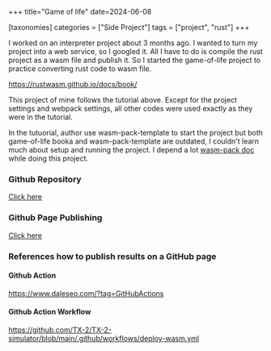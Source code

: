+++
title="Game of life"
date=2024-06-08

[taxonomies]
categories = ["Side Project"]
tags = ["project", "rust"]
+++

I worked on an interpreter project about 3 months ago. I wanted to turn my project into a web service, so I googled it. All I have to do is compile the rust project as a wasm file and publish it. So I started the game-of-life project to practice converting rust code to wasm file.

https://rustwasm.github.io/docs/book/ 

This project of mine follows the tutorial above. Except for the project settings and webpack settings, all other codes were used exactly as they were in the tutorial.

In the tutuorial, author use wasm-pack-template to start the project but both game-of-life booka and wasm-pack-template are outdated, I couldn't learn much about setup and running the project. 
I depend a lot [wasm-pack doc](https://rustwasm.github.io/docs/wasm-pack/) while doing this project.


### Github Repository
[Click here](https://github.com/emptyfridge0900/game-of-life)

### Github Page Publishing
[Click here](https://emptyfridge.dev/game-of-life)
### References how to publish results on a GitHub page
#### Github Action
https://www.daleseo.com/?tag=GitHubActions

#### Github Action Workflow
https://github.com/TX-2/TX-2-simulator/blob/main/.github/workflows/deploy-wasm.yml
